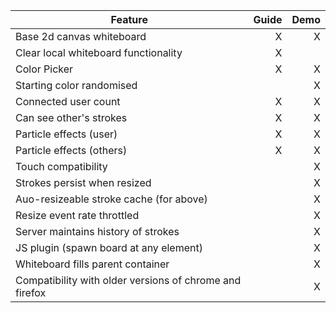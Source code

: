 | Feature                                                   | Guide | Demo |
| --------------------------------------------------------- | ----: | ---: |
| Base 2d canvas whiteboard                                 | X     | X    |
| Clear local whiteboard functionality                      | X     |      |
| Color Picker                                              | X     | X    |
| Starting color randomised                                 |       | X    |
| Connected user count                                      | X     | X    |
| Can see other's strokes                                   | X     | X    |
| Particle effects (user)                                   | X     | X    |
| Particle effects (others)                                 | X     | X    |
| Touch compatibility                                       |       | X    |
| Strokes persist when resized                              |       | X    |
| Auo-resizeable stroke cache (for above)                   |       | X    |
| Resize event rate throttled                               |       | X    |
| Server maintains history of strokes                       |       | X    |
| JS plugin (spawn board at any element)                    |       | X    |
| Whiteboard fills parent container                         |       | X    |
| Compatibility with older versions of chrome and firefox   |       | X    |